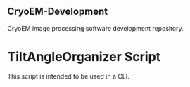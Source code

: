 ## CryoEM-Development
CryoEM image processing software development repository.

# TiltAngleOrganizer Script
This script is intended to be used in a CLI. 
